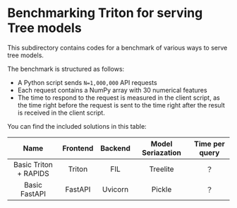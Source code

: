# Benchmarking Triton for serving Tree models

This subdirectory contains codes for a benchmark of various ways to serve tree models. 

The benchmark is structured as follows:
- A Python script sends `N=1,000,000` API requests
- Each request contains a NumPy array with 30 numerical features
- The time to respond to the request is measured in the client script, as the time right before the request is sent to the time right after the result is received in the client script.

You can find the included solutions in this table:

| Name | Frontend | Backend | Model Seriazation | Time per query |
| :---: | :---: | :---: | :---: | :---: |
| Basic Triton + RAPIDS | Triton | FIL | Treelite | ？|
| Basic FastAPI | FastAPI | Uvicorn | Pickle | ？|